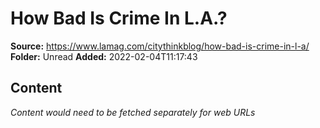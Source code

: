 # How Bad Is Crime In L.A.?

**Source:** https://www.lamag.com/citythinkblog/how-bad-is-crime-in-l-a/
**Folder:** Unread
**Added:** 2022-02-04T11:17:43




## Content
*Content would need to be fetched separately for web URLs*

